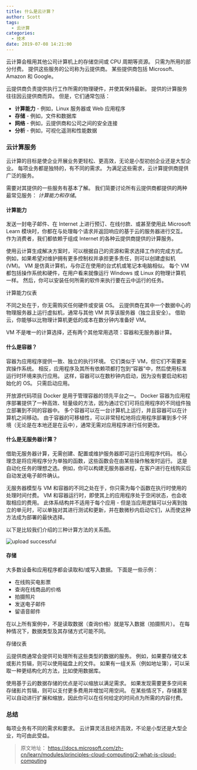 ```yaml
---
title: 什么是云计算？
author: Scott
tags:
  - 云计算
categories:
  - 技术
date: 2019-07-08 14:21:00
---
```

云计算会租用其他公司计算机上的存储空间或 CPU 周期等资源。 只需为所用的部分付费。 提供这些服务的公司称为云提供商。 某些提供商包括 Microsoft、Amazon 和 Google。

<!--more-->

云提供商负责提供执行工作所需的物理硬件，并使其保持最新。 提供的计算服务往往因云提供商而异。 但是，它们通常包括：

* **计算能力** - 例如，Linux 服务器或 Web 应用程序
* **存储** - 例如，文件和数据库
* **网络** - 例如，云提供商和公司之间的安全连接
* **分析** - 例如，可视化遥测和性能数据

### 云计算服务

云计算的目标是使企业开展业务更轻松、更高效，无论是小型初创企业还是大型企业。 每项业务都是独特的，有不同的需求。 为满足这些需求，云计算提供商提供广泛的服务。

需要对其提供的一些服务有基本了解。 我们简要讨论所有云提供商都提供的两种最常见服务： *计算能力和存储*。

#### 计算能力
发送一封电子邮件、在 Internet 上进行预订、在线付款、或甚至使用此 Microsoft Learn 模块时，你都在与处理每个请求并返回响应的基于云的服务器进行交互。 作为消费者，我们都依赖于组成 Internet 的各种云提供商提供的计算服务。

使用云计算生成解决方案时，可以根据自己的资源和需求选择工作的完成方式。 例如，如果希望对维护拥有更多控制权并承担更多责任，则可以创建虚拟机 (VM)。 VM 是仿真计算机，与你正在使用的台式机或笔记本电脑相似。 每个 VM 都包括操作系统和硬件，在用户看来就像运行 Windows 或 Linux 的物理计算机一样。 然后，你可以安装任何所需的软件来执行要在云中运行的任务。

计算能力仪表

不同之处在于，你无需购买任何硬件或安装 OS。 云提供商在其中一个数据中心的物理服务器上运行虚拟机，通常与其他 VM 共享该服务器（独立且安全）。 借助云，你能够以比物理计算机更低的成本在数分钟内准备好 VM。

VM 不是唯一的计算选择，还有两个其他常用选项：容器和无服务器计算。

#### 什么是容器？

容器为应用程序提供一致、独立的执行环境。 它们类似于 VM，但它们不需要来宾操作系统。 相反，应用程序及其所有依赖项都打包到“容器”中，然后使用标准运行时环境来执行应用。 这样，容器可以在数秒钟内启动，因为没有要启动和初始化的 OS。 只需启动应用。

开放源代码项目 Docker 是用于管理容器的领先平台之一。 Docker 容器为应用程序部署提供了一种高效、轻量级的方法，因为通过它们可将应用程序的不同组件独立部署到不同的容器中。 多个容器可以在一台计算机上运行，并且容器可以在计算机之间移动。 由于容器的可移植性，可以非常轻松地将应用程序部署到多个环境（无论是在本地还是在云中），通常无需对应用程序进行任何更改。

#### 什么是无服务器计算？

借助无服务器计算，无需创建、配置或维护服务器即可运行应用程序代码。 核心理念是将应用程序分为单独的函数，这些函数会在由某些操作触发时运行。 这是自动化任务的理想之选。例如，你可以构建无服务器进程，在客户进行在线购买后自动发送电子邮件确认。

无服务器模型与 VM 和容器的不同之处在于，你只需为每个函数在执行时使用的处理时间付费。 VM 和容器运行时，即使其上的应用程序处于空闲状态，也会收取相应的费用。 此体系结构并不适用于每个应用 - 但是当应用逻辑可以分离到独立的单元时，可以单独对其进行测试和更新，并在数微秒内启动它们，从而使这种方法成为部署的最快选择。

以下是比较我们介绍的三种计算方法的关系图。

![upload successful](/images/pasted-0.png)

#### 存储

大多数设备和应用程序都会读取和/或写入数据。 下面是一些示例：

* 在线购买电影票
* 查询在线商品的价格
* 拍摄照片
* 发送电子邮件
* 留语音邮件

在以上所有案例中，不是读取数据（查询价格）就是写入数据（拍摄照片）。 在每种情况下，数据类型及其存储方式可能不同。

存储仪表

云提供商通常会提供可处理所有这些类型的数据的服务。 例如，如果要存储文本或影片剪辑，则可以使用磁盘上的文件。 如果有一组关系（例如地址簿），可以采取一种更结构化的方法，比如使用数据库。

使用基于云的数据存储的优点是可以缩放以满足需求。 如果发现需要更多空间来存储影片剪辑，则可以支付更多费用并增加可用空间。 在某些情况下，存储甚至可以自动进行扩展和缩放，因此你可以在任何给定的时间点为所需的内容付费。

### 总结
每项业务有不同的需求和要求。 云计算灵活且经济高效，不论是小型还是大型企业，均可由此受益。

> 原文地址：
> https://docs.microsoft.com/zh-cn/learn/modules/principles-cloud-computing/2-what-is-cloud-computing